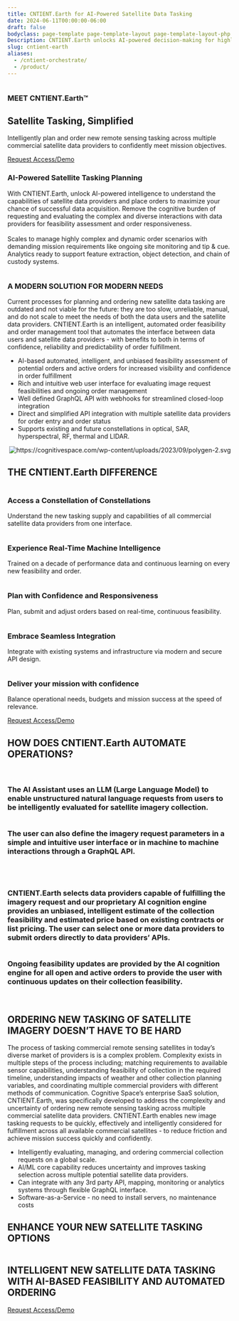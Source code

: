 ```yaml
---
title: CNTIENT.Earth for AI-Powered Satellite Data Tasking
date: 2024-06-11T00:00:00-06:00
draft: false
bodyclass: page-template page-template-layout page-template-layout-php page page-id-226
Description: CNTIENT.Earth unlocks AI-powered decision-making for highly complex & dynamic satellite imagery tasking from one or multiple data providers.
slug: cntient-earth
aliases:
  - /cntient-orchestrate/
  - /product/
---
```


<article id="post-226" class="post-226 page type-page status-publish hentry">

  <div class="entry-content">

<!-- banner start  -->
<section id="iframe_block_7f916b32f8f994e51a1e166c0550bda0" class="york-hero-banner product-only product-banner" >
      <img decoding="async" src="/wp-content/uploads/2023/09/blue-dot.svg" class="bg-img" alt="" />
    <div id="particles-js1"></div>
  <div class="container h-100">
    <div
      class="row h-100 align-items-center text-center justify-content-center"
    >
      <div class="col-lg-10 col-md-12 col-sm-12">
                  <h3 class="wow">MEET CNTIENT.Earth™</h3>
                        <h2 class="wow">Satellite Tasking, Simplified</h2>
                        <p class="wow mb-3">
                          Intelligently plan and order new remote sensing tasking across multiple commercial satellite data providers to confidently meet mission objectives.
                        </p>
                          <a href="https://www.cognitivespace.com/contact/" class="primary_btn wow">Request Access/Demo</a>
              </div>
    </div>
  </div>
</section>
<!-- banner end  -->

<!-- AI Mission start  -->
<section id="iframe_block_b7057e6b8f89cf08cac61c29e3c80f5c" class=" ai-mission"  >
  <div class="container">
    <div class="row align-items-center justify-content-center">
            <div class="col-md-7">
                <h3 class="wow">AI-Powered Satellite Tasking Planning</h3>
                <p class="wow">
                  With CNTIENT.Earth, unlock AI-powered intelligence to understand the capabilities of satellite data providers and place orders to maximize your chance of successful data acquisition. Remove the cognitive burden of requesting and evaluating the complex and diverse interactions with data providers for feasibility assessment and order responsiveness.
                  <br><br>
                  Scales to manage highly complex and dynamic order scenarios with demanding mission requirements like ongoing site monitoring and tip & cue. Analytics ready to support feature extraction, object detection, and chain of custody systems.
                </p>
              </div>
                  <div class="col-md-4">
        <img decoding="async" src="/wp-content/uploads/2023/09/AI-mission.svg" class="wow w-100" alt="" title="AI-mission" />
      </div>
          </div>
  </div>
</section>
<!-- AI Mission end  -->

<!-- A Modern Solution section start -->
<section id="iframe_block_d294a55ef6b6adab9476489f066db079" class=" modern-solution new-frontier modern-solution"  >
  <div class="container">
    <div class="row">
      <!-- Put New VIDEO HERE -->
      <div class="col-lg-6 col-md-12" style="display: none">
        <div class="video_box position-relative wow z-3">
          <img decoding="async" src="/wp-content/uploads/2023/09/morden-solution-bg.png" class="hero-side-bg" alt="" title="morden-solution-bg">
          <a data-fancybox class="position-relative" href="/vid/MODERN-SOLUTION.mp4">
            <img class="img-fluid" src="/wp-content/uploads/2023/09/morden-solution-1.png" alt="" title="morden-solution (1)"/>
            <div class="yt-button">
              <div class="request-loader">
                <span
                  ><img
                    src="/wp-content/themes/cognitive-space/assets/images/play-circle.svg"
                    class=""
                    alt=""
                /></span>
              </div>
            </div>
          </a>
        </div>
      </div>
      <div>
      <!--<div class="col-lg-6 col-md-12">-->
        <div class="align-center" style="max-width: 800px; margin: 0 auto;">
          <div>
                        <h3 class="small-title wow">A MODERN SOLUTION FOR MODERN NEEDS</h3>
                        <p class="paragraph mb_38 wow">
                          Current processes for planning and ordering new satellite data tasking are outdated and not viable for the future: they are too slow, unreliable, manual, and do not scale to meet the needs of both the data users and the satellite data providers. CNTIENT.Earth is an intelligent, automated order feasibility and order management tool that automates the interface between data users and satellite data providers - with benefits to both in terms of confidence, reliability and predictability of order fulfillment.
                        </p>
                        <ul class="listing wow">
                          <li><span>
                            AI-based automated, intelligent, and unbiased feasibility assessment of potential orders and active orders for increased visibility and confidence in order fulfillment
                          </span></li>
                          <li><span>
                            Rich and intuitive web user interface for evaluating image request feasibilities and ongoing order management
                          </span></li>
                          <li><span>
                            Well defined GraphQL API with webhooks for streamlined closed-loop integration
                          </span></li>
                          <li><span>
                            Direct and simplified API integration with multiple satellite data providers for order entry and order status
                          </span></li>
                          <li><span>
                            Supports existing and future constellations in optical, SAR, hyperspectral, RF, thermal and LIDAR.
                          </span></li>
                          </ul>
                      </div>
        </div>
      </div>
    </div>
  </div>
      <img decoding="async" src="/wp-content/uploads/2023/09/polygen-1.svg" class="polygen-1" alt="" title="polygen (1)" />
        <img decoding="async" src="/wp-content/uploads/2023/09/polygen-2.svg" class="polygen-2" alt="https://cognitivespace.com/wp-content/uploads/2023/09/polygen-2.svg" title="polygen-2" />
  </section>
    <!-- A Modern Solution section end -->

<!-- new frontier section start -->
<section id="iframe_block_5771a6589d03c1d3e2c966e42863d8c9" class=" new-frontier Difference" >
  <div class="container">
          <h2 class="title">THE CNTIENT.Earth DIFFERENCE</h2>
    <div class="row justify-content-center num-counter">
        <div class="col-lg-4 col-md-6 col-sm-12">
            <div class="single-counter wow">
              <div>
                <img decoding="async" src="/corch/sats.png" alt="" title="constellation" />
                <h3>
                  Access a Constellation of Constellations
                </h3>
                <p>
                  Understand the new tasking supply and capabilities of all commercial satellite data providers from one interface.
                </p>
              </div>
            </div>
        </div>
        <div class="col-lg-4 col-md-6 col-sm-12">
            <div class="single-counter wow">
              <div>
                <img decoding="async" src="/corch/ai.svg" alt="" title="Machine Intelligence" />
                <h3>
                  Experience Real-Time Machine Intelligence
                </h3>
                <p>
                  Trained on a decade of performance data and continuous learning on every new feasibility and order.
                </p>
              </div>
            </div>
          </div>
          <div class="col-lg-4 col-md-6 col-sm-12">
            <div class="single-counter wow">
              <div>
                <img decoding="async" src="/corch/head.svg" alt="" title="plan" />
                <h3>
                  Plan with Confidence and Responsiveness
                </h3>
                <p>
                  Plan, submit and adjust orders based on real-time, continuous feasibility.
                </p>
              </div>
            </div>
          </div>
          <div class="col-lg-4 col-md-6 col-sm-12">
            <div class="single-counter wow">
              <div>
                <img decoding="async" src="/corch/cloudsync.svg" alt="" title="API" />
                <h3>Embrace Seamless Integration</h3>
                <p>
                  Integrate with existing systems and infrastructure via modern and secure API design.
                </p>
              </div>
            </div>
          </div>
          <div class="col-lg-4 col-md-6 col-sm-12">
            <div class="single-counter wow">
              <div>
                <img decoding="async" src="/corch/mission.svg" alt="" title="mission" />
                <h3>
                  Deliver your mission with confidence
                </h3>
                <p>
                  Balance operational needs, budgets and mission success at the speed of relevance.
                </p>
              </div>
            </div>
          </div>
                          <div class="col-md-12">
        <a href="https://www.cognitivespace.com/contact/" class="primary_btn wow">Request Access/Demo</a>
      </div>
          </div>
  </div>
</section>
<!-- new frontier section end -->

<!-- CNTIENT.Optimize section start  -->
<section id="iframe_block_e5bac200ce9b3c726e4a86f1f51884cf" class=" optimize"  >
    <img decoding="async" src="/wp-content/uploads/2023/09/vector2-1.svg" class="vector1" alt="" title="vector2 (1)" />
    <div class="container">
        <h2 class="title wow">
          HOW DOES CNTIENT.Earth AUTOMATE OPERATIONS?
        </h2>
            <img decoding="async" src="/wp-content/uploads/2023/09/vector1.svg" class="vector2" alt="" title="vector1" />
                      <div class="row left">
        <div class="col-md-6">
          <div
            class="video_box position-relative wow z-3"
          >
                          <img decoding="async" src="/wp-content/uploads/2023/09/blue-dot-1.svg" class="bg-img" alt="" title="" />
                                    <img
              src="/wp-content/uploads/2023/09/optimizebg.png"
              class="hero-side-bg"
              alt=""
              title="optimizebg"
            />
                                    <div class="position-relative">
              <img decoding="async" class="img-fluid" src="/corch/llm.png" alt="" title="automate" />
            </div>
                      </div>
        </div>
        <div class="col-lg-5 offset-lg-1 col-md-6">
          <div class="data wow">
                        <div class="number">
              <img decoding="async" src="/wp-content/uploads/2023/09/1.svg" alt="" title="1" />
            </div>
                                    <h3>
                                      The AI Assistant uses an LLM (Large Language Model) to enable unstructured natural language requests from users to be intelligently evaluated for satellite imagery collection.
                                    </h3>
                      </div>
        </div>
      </div>
                                  <div class="row right">
          <div class="col-md-6">
            <div class="data wow">
                                <div class="number">
                  <img decoding="async" src="/wp-content/uploads/2023/09/2-2.png" alt="" title="2 (2)" />
                </div>
                                                <h3>
                                                  The user can also define the imagery request parameters in a simple and intuitive user interface or in machine to machine interactions through a GraphQL API.
                                                </h3>
                            </div>
          </div>
          <div class="col-md-6">
            <div
              class="video_box position-relative wow z-3"
            >
                              <img decoding="async" src="/wp-content/uploads/2023/09/blue-dot-1.svg" class="bg-img" alt="" title="" />
                                          <img
                src="/wp-content/uploads/2023/09/optimizebg.png"
                class="hero-side-bg"
                alt=""
                title="optimizebg"
              />
                                          <div class="position-relative">
                <img decoding="async" class="img-fluid" src="/corch/automate.png" alt="" title="selection" />
              </div>
                          </div>
          </div>
        </div>
                        <div class="row left">
        <div class="col-md-6">
          <div
            class="video_box position-relative wow z-3"
          >
                          <img decoding="async" src="/wp-content/uploads/2023/09/blue-dot-1.svg" class="bg-img" alt="" title="" />
                                    <img
              src="/wp-content/uploads/2023/09/optimizebg.png"
              class="hero-side-bg"
              alt=""
              title="optimizebg"
            />
                                    <div class="position-relative">
              <img decoding="async" class="img-fluid" src="/corch/select.png" alt="" title="feasibility" />
            </div>
                      </div>
        </div>
        <div class="col-lg-5 offset-lg-1 col-md-6">
          <div class="data wow">
                        <div class="number">
              <img decoding="async" src="/wp-content/uploads/2023/09/3.svg" alt="" title="3" />
            </div>
                                    <h3>
                                      CNTIENT.Earth selects data providers capable of fulfilling the imagery request and our proprietary AI cognition engine provides an unbiased, intelligent estimate of the collection feasibility and estimated price based on existing contracts or list pricing. The user can select one or more data providers to submit orders directly to data providers’ APIs.
                                    </h3>
                      </div>
        </div>
      </div>
      <div class="row right">
          <div class="col-md-6">
            <div class="data wow">
                                <div class="number">
                  <img decoding="async" src="/wp-content/uploads/2023/09/4.png" alt="" title="4" />
                </div>
                                                <h3>
                                                  Ongoing feasibility updates are provided by the AI cognition engine for all open and active orders to provide the user with continuous updates on their collection feasibility.
                                                </h3>
                            </div>
          </div>
          <div class="col-md-6">
            <div
              class="video_box position-relative wow z-3"
            >
                              <img decoding="async" src="/wp-content/uploads/2023/09/blue-dot-1.svg" class="bg-img" alt="" title="" />
                                          <img
                src="/wp-content/uploads/2023/09/optimizebg.png"
                class="hero-side-bg"
                alt=""
                title="optimizebg"
              />
                                          <div class="position-relative">
                <img decoding="async" class="img-fluid" src="/corch/fupdates.png" alt="" title="feasibility updates" />
              </div>
                          </div>
          </div>
        </div>
      </div>
</section>
<!-- CNTIENT section end  -->

<!-- new frontier section start -->
<section id="iframe_block_368562933f9d6d9cc3f2f5292e12d638" class=" s-automation new-frontier satellite"  >
  <div class="container">
    <div class="row">
      <div class="col-md-10 offset-md-1 col-sm-12">
              <h2 class="title wow">
                ORDERING NEW TASKING OF SATELLITE IMAGERY DOESN’T HAVE TO BE HARD
              </h2>
              <p class="paragraph text-center mb_48 wow">
                The process of tasking commercial remote sensing satellites in today’s diverse market of providers is is a complex problem. Complexity exists in multiple steps of the process including; matching requirements to available sensor capabilities, understanding feasibility of collection in the required timeline, understanding impacts of weather and other collection planning variables, and coordinating multiple commercial providers with different methods of communication. Cognitive Space’s enterprise SaaS solution, CNTIENT.Earth, was specifically developed to address the complexity and uncertainty of ordering new remote sensing tasking across multiple commercial satellite data providers. CNTIENT.Earth enables new image tasking requests to be quickly, effectively and intelligently considered for fulfillment across all available commercial satellites - to reduce friction and achieve mission success quickly and confidently.
              </p>
              </div>
                <div class="col-md-12 col-sm-12">
            <div class="align-center">
              <ul class="listing wow mb-5 pb-5">
                <li>
                  Intelligently evaluating, managing, and ordering commercial collection requests on a global scale.
                </li>
                <li>
                  AI/ML core capability reduces uncertainty and improves tasking selection across multiple potential satellite data providers.
                </li>
                <li>
                  Can integrate with any 3rd party API, mapping, monitoring or analytics systems through flexible GraphQL interface.
                </li>
                <li>
                  Software-as-a-Service - no need to install servers, no maintenance costs
                </li>
              </ul>
            </div>
          </div>
      <div class="col-md-12">
                <h2 class="title wow">
                  ENHANCE YOUR NEW SATELLITE TASKING OPTIONS
                </h2>
                        <img
          src="/corch/stack-orch.png"
          class="mt-4 wow w-100"
          alt=""
          title="Segment-stack"
        />
              </div>
    </div>
  </div>
</section>
<!-- new frontier section end -->

<!-- cta section start -->
<section id="iframe_block_3cf80433d39a4accab212d21c09f38d7" class=" cta"  >
  <div class="container">
    <div class="row justify-content-center">
      <div class="col-lg-8 col-md-12 text-center">
                <h2 class="title wow">
                  INTELLIGENT NEW SATELLITE DATA TASKING WITH AI-BASED FEASIBILITY AND AUTOMATED ORDERING
                </h2>
                  <a href="https://www.cognitivespace.com/contact/" class="primary_btn wow">Request Access/Demo</a>
              </div>
    </div>
  </div>
</section>
<!-- cta section end -->

<p></p>
  </div><!-- .entry-content -->

  </article><!-- #post-226 -->
